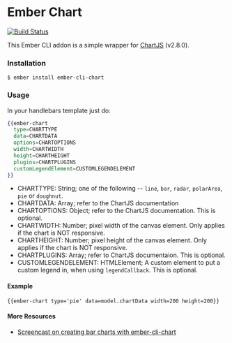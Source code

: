 # Ember Chart

[![Build Status](https://travis-ci.org/aomran/ember-cli-chart.svg)](https://travis-ci.org/aomran/ember-cli-chart)

This Ember CLI addon is a simple wrapper for [ChartJS](http://www.chartjs.org/) (v2.8.0).

### Installation

```
$ ember install ember-cli-chart
```

### Usage

In your handlebars template just do:

```hbs
{{ember-chart 
  type=CHARTTYPE 
  data=CHARTDATA 
  options=CHARTOPTIONS 
  width=CHARTWIDTH 
  height=CHARTHEIGHT 
  plugins=CHARTPLUGINS
  customLegendElement=CUSTOMLEGENDELEMENT
}}
```

* CHARTTYPE: String; one of the following -- `line`, `bar`, `radar`, `polarArea`, `pie` or `doughnut`.
* CHARTDATA: Array; refer to the ChartJS documentation
* CHARTOPTIONS: Object; refer to the ChartJS documentation. This is optional.
* CHARTWIDTH: Number; pixel width of the canvas element. Only applies if the chart is NOT responsive.
* CHARTHEIGHT: Number; pixel height of the canvas element. Only applies if the chart is NOT responsive.
* CHARTPLUGINS: Array; refer to ChartJS documentaion. This is optional.
* CUSTOMLEGENDELEMENT: HTMLElement; A custom element to put a custom legend in, when using `legendCallback`. This is optional.

#### Example

```
{{ember-chart type='pie' data=model.chartData width=200 height=200}}
```

#### More Resources

* [Screencast on creating bar charts with ember-cli-chart](https://www.emberscreencasts.com/posts/46-bar-charts-with-ember-cli-chart)
